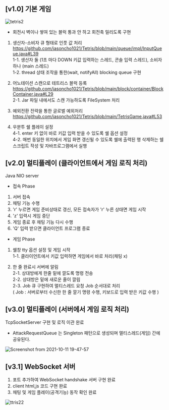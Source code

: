 ## [v1.0] 기본 게임  
![tetris2](https://user-images.githubusercontent.com/12610035/131299100-0bff9fd9-d7d6-4e7d-b3b4-5bfda6addf8f.gif)  
* 회전시 벽이나 쌓여 있는 블럭 통과 안 하고 회전축 밀리도록 구현  

1. 생산자-소비자 큐 형태로 인풋 값 처리  
https://github.com/jasoncho1021/Tetris/blob/main/queue/impl/InputQueue.java#L39  
1-1. 생산자 둘 (1초 마다 DOWN 키값 입력하는 스레드, 콘솔 입력 스레드), 소비자 하나 (main 스레드)  
1-2. thread 상태 조작을 통한(wait, notifyAll) blocking queue 구현  

2. 어노테이션 스캔으로 테트리스 블럭 등록  
https://github.com/jasoncho1021/Tetris/blob/main/block/container/BlockContainer.java#L29  
2-1. Jar 파일 내에서도 스캔 가능하도록 FileSystem 처리  

3. 예외전환 전략을 통한 글로벌 예외처리  
https://github.com/jasoncho1021/Tetris/blob/main/TetrisGame.java#L53  

4. 우분투 쉘 플레이 설정  
4-1. enter 키 없이 바로 키값 입력 받을 수 있도록 쉘 옵션 설정  
4-2. 매번 동일한 위치에서 게임 화면 갱신될 수 있도록 쉘에 출력된 행 삭제하는 쉘 스크립트 작성 및 자바프로그램에서 실행  

## [v2.0] 멀티플레이 (클라이언트에서 게임 로직 처리)
Java NIO server  

* 접속 Phase  
1. 서버 접속   
2. 채팅 기능 수행  
3. 'r' 누르면 게임 준비상태로 갱신, 모든 접속자가 'r' 누른 상태면 게임 시작  
4. 'z' 입력시 게임 중단  
5. 게임 종료 후 채팅 기능 다시 수행  
6. 'Q' 입력 받으면 클라이언트 프로그램 종료  

* 게임 Phase  
1. 쉘창 tty 옵션 설정 및 게임 시작  
1-1. 클라이언트에서 키값 입력하면 게임에서 바로 처리(채팅 x) 

2. 한 줄 완료시 서버에 알림  
2-1. 상대방에게 한줄 밑에 깔도록 명령 전송  
2-2. 상대방은 밑에 새로운 줄이 깔림  
2-3. Job 큐 구현하여 멀티스레드 요청 Job 순서대로 처리  
   ( Job : 서버로부터 수신한 한 줄 깔기 명령 수행, 키보드로 입력 받은 키값 수행 )  

## [v3.0] 멀티플레이 (서버에서 게임 로직 처리)  
TcpSocketServer 구현 및 로직 이관 완료    
* AttackRequestQueue 는 Singleton 패턴으로 생성되며 멀티스레드(게임) 간에 공유된다.  

![Screenshot from 2021-10-11 19-47-57](https://user-images.githubusercontent.com/12610035/136778100-9c6acde0-1508-4f01-ba4f-80a308702745.png)  


## [v3.1] WebSocket 서버  
1. 포트 추가하여 WebSocket handshake 서버 구현 완료   
2. client html,js 코드 구현 완료    
3. 채팅 및 게임 플레이(공격기능) 동작 확인 완료  

![ttris22](https://user-images.githubusercontent.com/12610035/136033620-45d1f3dd-ceec-4dfa-86e9-c26c29c1d77b.gif)  


